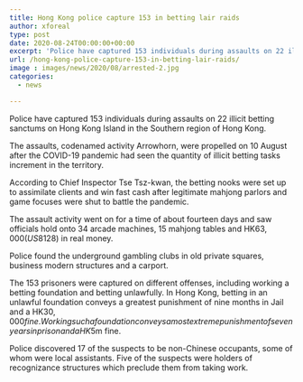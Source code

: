 ```yaml
---
title: Hong Kong police capture 153 in betting lair raids
author: xforeal 
type: post
date: 2020-08-24T00:00:00+00:00
excerpt: 'Police have captured 153 individuals during assaults on 22 illicit betting sanctums on Hong Kong Island in the Southern region of Hong Kong '
url: /hong-kong-police-capture-153-in-betting-lair-raids/
image : images/news/2020/08/arrested-2.jpg
categories:
  - news

---
```

Police have captured 153 individuals during assaults on 22 illicit betting sanctums on Hong Kong Island in the Southern region of Hong Kong. 

The assaults, codenamed activity Arrowhorn, were propelled on 10 August after the COVID-19 pandemic had seen the quantity of illicit betting tasks increment in the territory. 

According to Chief Inspector Tse Tsz-kwan, the betting nooks were set up to assimilate clients and win fast cash after legitimate mahjong parlors and game focuses were shut to battle the pandemic. 

The assault activity went on for a time of about fourteen days and saw officials hold onto 34 arcade machines, 15 mahjong tables and HK$63,000 (US$8128) in real money. 

Police found the underground gambling clubs in old private squares, business modern structures and a carport. 

The 153 prisoners were captured on different offenses, including working a betting foundation and betting unlawfully. In Hong Kong, betting in an unlawful foundation conveys a greatest punishment of nine months in Jail and a HK$30,000 fine. Working such a foundation conveys a most extreme punishment of seven years in prison and a HK$5m fine. 

Police discovered 17 of the suspects to be non-Chinese occupants, some of whom were local assistants. Five of the suspects were holders of recognizance structures which preclude them from taking work.